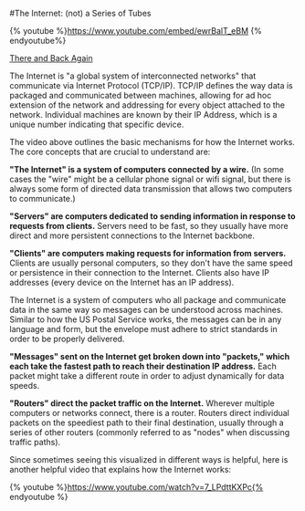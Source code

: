 #The Internet: (not) a Series of Tubes

{% youtube %}https://www.youtube.com/embed/ewrBalT_eBM {% endyoutube%}

[There and Back Again](https://www.youtube.com/watch?v=ewrBalT_eBM)

The Internet is "a global system of interconnected networks" that communicate via Internet Protocol (TCP/IP). TCP/IP defines the way data is packaged and communicated between machines, allowing for ad hoc extension of the network and addressing for every object attached to the network. Individual machines are known by their IP Address, which is a unique number indicating that specific device.

The video above outlines the basic mechanisms for how the Internet works. The core concepts that are crucial to understand are:

**"The Internet" is a system of computers connected by a wire.** (In some cases the "wire" might be a cellular phone signal or wifi signal, but there is always some form of directed data transmission that allows two computers to communicate.)

**"Servers" are computers dedicated to sending information in response to requests from clients.** Servers need to be fast, so they usually have more direct and more persistent connections to the Internet backbone.

**"Clients" are computers making requests for information from servers.** Clients are usually personal computers, so they don't have the same speed or persistence in their connection to the Internet. Clients also have IP addresses (every device on the Internet has an IP address).

The Internet is a system of computers who all package and communicate data in the same way so messages can be understood across machines. Similar to how the US Postal Service works, the messages can be in any language and form, but the envelope must adhere to strict standards in order to be properly delivered. 

**"Messages" sent on the Internet get broken down into "packets," which each take the fastest path to reach their destination IP address.** Each packet might take a different route in order to adjust dynamically for data speeds.

**"Routers" direct the packet traffic on the Internet.** Wherever multiple computers or networks connect, there is a router. Routers direct individual packets on the speediest path to their final destination, usually through a series of other routers (commonly referred to as "nodes" when discussing traffic paths).

Since sometimes seeing this visualized in different ways is helpful, here is another helpful video that explains how the Internet works:

{% youtube %}https://www.youtube.com/watch?v=7_LPdttKXPc{% endyoutube %}

